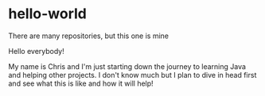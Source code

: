 # hello-world
There are many repositories, but this one is mine

Hello everybody!

My name is Chris and I'm just starting down the journey to learning Java and helping other projects.
I don't know much but I plan to dive in head first and see what this is like and how it will help!
